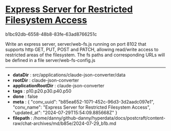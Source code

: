 # [Express Server for Restricted Filesystem Access](https://claude.ai/chat/b85ea652-1071-452c-96d3-3d2aadc097e1)

b1bc92db-6558-48b8-83fe-63ad8766251c

Write an express server, server/web-fs.js running on port 8102 that supports http GET, PUT, POST and PATCH, allowing read/write access to restricted areas of the filesystem. The fs paths and corresponding URLs will be defined in a file server/web-fs-config.js

---

* **dataDir** : src/applications/claude-json-converter/data
* **rootDir** : claude-json-converter
* **applicationRootDir** : claude-json-converter
* **tags** : p10.p20.p30.p40.p50
* **done** : false
* **meta** : {
  "conv_uuid": "b85ea652-1071-452c-96d3-3d2aadc097e1",
  "conv_name": "Express Server for Restricted Filesystem Access",
  "updated_at": "2024-07-29T15:54:09.885668Z"
}
* **filepath** : /home/danny/github-danny/hyperdata/docs/postcraft/content-raw/chat-archives/md/b85e/2024-07-29_b1b.md